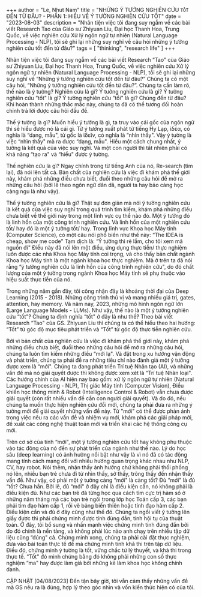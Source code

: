 +++
author = "Le, Nhut Nam"
title = "NHỮNG Ý TƯỞNG NGHIÊN CỨU `TỐT` ĐẾN TỪ ĐÂU? - PHẦN 1: HIỂU VỀ Ý TƯỞNG NGHIÊN CỨU TỐT"
date = "2023-08-03"
description = "Nhân tiện việc tôi đang suy ngẫm về các bài viết Research Tao cùa Giáo sư Zhiyuan Liu, Đại học Thanh Hoa, Trung Quốc, về việc nghiên cứu Xử lý ngôn ngữ tự nhiên (Natural Language Processing - NLP), tôi sẽ ghi lại những suy nghĩ về câu hỏi những ý tưởng nghiên cứu tốt đến từ đâu?"
tags = [
    "thinking", "research life"
]
+++

Nhân tiện việc tôi đang suy ngẫm về các bài viết Research “Tao" cùa Giáo sư Zhiyuan Liu, Đại học Thanh Hoa, Trung Quốc, về việc nghiên cứu Xử lý ngôn ngữ tự nhiên (Natural Language Processing - NLP), tôi sẽ ghi lại những suy nghĩ về “Những ý tưởng nghiên cứu tốt đến từ đâu?”
Chúng ta có một câu hỏi, “Những ý tưởng nghiên cứu tốt đến từ đâu?”. Chúng ta cần làm rõ, thế nào là ý tưởng? Nghiên cứu là gì? Ý tưởng nghiên cứu là gì? Ý tưởng nghiên cứu “tốt" là gì? Ý tưởng nghiên cứu “tồi" là gì? Chúng đến từ đâu? Khi hoàn thành những thắc mắc này, chúng ta đã có thể tương đối hoàn chỉnh trả lời được câu hỏi đầu đề.

Thế ý tưởng là gì? Muốn hiểu ý tưởng là gì, ta truy vào cái gốc của ngôn ngữ thì sẽ hiểu được nó là cái gì. Từ ý tưởng xuất phát từ tiếng Hy Lạp, ἰδέα, có nghĩa là “dạng, mẫu", từ gốc là ἰδεῖν, có nghĩa là “nhìn thấy". Vậy ý tưởng là việc “nhìn thấy" mà ra được “dạng, mẫu". Hiểu một cách chung nhất, ý tưởng là kết quả của việc suy nghĩ. Và một con người thì tất nhiên phải có khả năng “tạo ra" và “hiểu" được ý tưởng. 

Thế nghiên cứu là gì? Ngay chính trong từ tiếng Anh của nó, Re-search (tìm lại), đã nói lên tất cả. Bản chất của nghiên cứu là việc đi khám phá thế giới này, khám phá những điều chưa biết, đuổi theo những câu hỏi để mở ra những câu hỏi (bởi lẽ theo ngôn ngữ dân dã, người ta hay bảo càng học càng ngu là như vậy). 

Thế ý tưởng nghiên cứu là gì? Thật sự đơn giản mà nói ý tưởng nghiên cứu là kết quả của việc suy nghĩ trong quá trình tìm kiếm, khám phá những điều chưa biết về thế giới này trong một lĩnh vực cụ thể nào đó. Một ý tưởng đó là linh hồn của một công trình nghiên cứu. Và linh hồn của một nghiên cứu tốt/ hay đó là một ý tưởng tốt/ hay. Trong lĩnh vực Khoa học Máy tính (Computer Science), có một câu nói phổ biến như thế này:
“The IDEA is cheap, show me code"
Tạm dịch là:
“Ý tưởng thì rẻ lắm, cho tôi xem mã nguồn đi"
Điều này đã nói lên một điều, ứng dụng thực tiễn/ thực nghiệm luôn được các nhà Khoa học Máy tính coi trọng, và cho thấy bản chất ngành Khoa học Máy tính là một ngành khoa học thực nghiệm. Mà ở trên ta đã nói rằng “ý tưởng nghiên cứu là linh hồn của công trình nghiên cứu", do đó chất lượng của một ý tưởng trong ngành Khoa học Máy tính sẽ phụ thuộc vào hiệu suất thực tiễn của nó.

Trong những năm gần đây, tôi công nhận đây là khoảng thời đại của Deep Learning (2015 - 2018). Những công trình thú vị và mang nhiều giá trị, gates, attention, hay memory. Và năm nay, 2023, những mô hình ngôn ngữ lớn (Large Language Models - LLMs). Như vậy, thế nào là một ý tưởng nghiên cứu “tốt"? Chúng ta định nghĩa “tốt" ở đây là như thế? Theo bài viết Research “Tao" của GS. Zhiyuan Liu thì chúng ta có thể hiểu theo hai hướng: “Tốt” từ góc độ mục tiêu phát triển và “Tốt” từ góc độ thực tiễn nghiên cứu.

Bởi vì bản chất của nghiên cứu là việc đi khám phá thế giới này, khám phá những điều chưa biết, đuổi theo những câu hỏi để mở ra những câu hỏi, chúng ta luôn tìm kiếm những điều “mới lạ". Và đặt trong xu hướng vận động và phát triển, chúng ta phải đề ra những tiêu chí nào đánh giá một ý tưởng được xem là “mới".
Chúng ta đang phát triển Trí tuệ Nhân tạo (AI), và những vấn đề mà nó giải quyết được thì không được xem xét là “Trí tuệ Nhân loại". Các hướng chính của AI hiện nay bao gồm: xử lý ngôn ngữ tự nhiên (Natural Language Processing - NLP), Thị giác Máy tính (Computer Vision), Điều khiển học thông minh & Robot (Intelligence Control & Robot) vẫn chưa được giải quyết (còn rất nhiều vấn đề cần con người giải quyết). Và do đó, nếu chúng ta muốn thực hiện nghiên cứu đổi mới, chúng ta phải đưa ra những ý tưởng mới để giải quyết những vấn đề này. Từ "mới" có thể được phản ánh trong việc nêu ra các vấn đề và nhiệm vụ mới, khám phá các giải pháp mới, đề xuất các công nghệ thuật toán mới và triển khai các hệ thống công cụ mới.

Trên cơ sở của tính “mới", một ý tưởng nghiên cứu tốt hay không phụ thuộc vào tác động của nó đến sự phát triển của ngành như thế nào. 
Lý do học sâu (deep learning) có ảnh hưởng nổi bật như vậy là vì nó đã có tác động mang tính cách mạng đối với nhiều hướng quan trọng khác nhau như NLP, CV, hay robot. Nói thêm, nhận thấy ảnh hưởng chứ không phải thổi phồng nó lên, nhiều bạn trẻ chưa đi từ nhìn thấy, sờ thấy, trông thấy đến nhận thấy vấn đề.
Như vậy, có phải một ý tưởng càng “mới" là càng tốt? Đủ “mới" là đủ “tốt? Chưa hẳn. Bởi lẽ, đủ “mới" ở đây chỉ là điều kiện cần, nó không phải là điều kiện đủ. Như các bạn trẻ đã từng học qua cách tìm cực trị hàm số ở những năm tháng mà các bạn trẻ ngồi trong lớp học Toán cấp 3, các bạn phải tìm đạo hàm cấp 1, rồi vẽ bảng biến thiên hoặc tính đạo hàm cấp 2. Điều kiện cần và đủ ở đây cũng như thế đó. Chúng ta ngồi viết ý tưởng lên giấy được thì phải chứng minh được tính đúng đắn, tính hội tụ của thuật toán. Ở đây, tôi bổ sung và nhấn mạnh việc chứng minh tính đúng đắn bởi do đó chính là nền tảng, và không phải lúc nào anh chạy trên nhiều tập dữ liệu cũng “đúng" cả. Chứng minh xong, chúng ta phải cài đặt thực nghiệm, đưa vào bài toán thực tế để mà chứng minh tính khả thi trên tập dữ liệu. Điều đó, chứng minh ý tưởng là tốt, vững chắc từ lý thuyết, và khả thi trong thực tế. “Tốt" đó minh chứng bằng đó không phải những con số thực nghiệm “ma" hay được làm giả bởi những kẻ làm khoa học không chính danh.

CẬP NHẬT
[04/08/2023] Đến tận bây giờ, tôi vẫn cảm thấy những vấn đề mà GS nêu ra là đúng, hợp lý theo góc nhìn và vốn kiến thức hiện có của tôi.